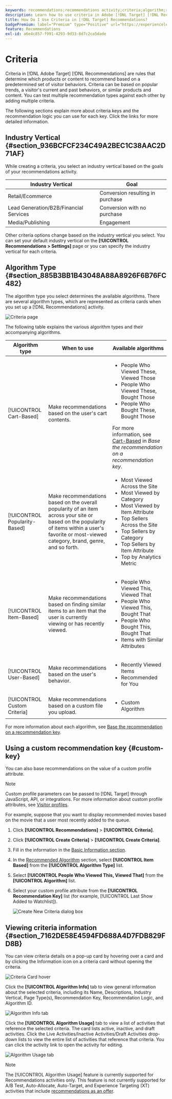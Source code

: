 ```yaml
---
keywords: recommendations;recommendations activity;criteria;algorithm;recommendation key;custom key;industry vertical;retail;eccommerce;lead generation;b2b;financial services;media;publishing
description: Learn how to use criteria in Adobe [!DNL Target] [!DNL Recommendations].
title: How Do I Use Criteria in [!DNL Target] Recommendations?
badgePremium: label="Premium" type="Positive" url="https://experienceleague.adobe.com/docs/target/using/introduction/intro.html?lang=en#premium newtab=true" tooltip="See what's included in Target Premium."
feature: Recommendations
exl-id: a6e4c857-f991-4293-9d33-8d7c2ca5dade
---
```

# Criteria

Criteria in [!DNL Adobe Target] [!DNL Recommendations] are rules that determine which products or content to recommend based on a predetermined set of visitor behaviors. Criteria can be based on popular trends, a visitor's current and past behaviors, or similar products and content. You can test multiple recommendation types against each other by adding multiple criteria.

The following sections explain more about criteria keys and the recommendation logic you can use for each key. Click the links for more detailed information.

## Industry Vertical {#section_936BCFCF234C49A2BEC1C38AAC2D71AF}

While creating a criteria, you select an industry vertical based on the goals of your recommendations activity.

| Industry Vertical | Goal |
|--- |--- |
|Retail/Ecommerce|Conversion resulting in purchase|
|Lead Generation/B2B/Financial Services|Conversion with no purchase|
|Media/Publishing|Engagement|

Other criteria options change based on the industry vertical you select. You can set your default industry vertical on the **[!UICONTROL Recommendations > Settings]** page or you can specify the industry vertical for each criteria.

## Algorithm Type {#section_885B3BB1B43048A88A8926F6B76FC482}

The algorithm type you select determines the available algorithms. There are several algorithm types, which are represented as criteria cards when you set up a [!DNL Recommendations] activity.

![Criteria page](assets/criteria-page.png)

The following table explains the various algorithm types and their accompanying algorithms.

|Algorithm type|When to use|Available algorithms|
| --- | --- | --- |
|[!UICONTROL Cart-Based]|Make recommendations based on the user's cart contents.|<ul><li>People Who Viewed These, Viewed Those</li><li>People Who Viewed These, Bought Those</li><li>People Who Bought These, Bought Those</li></ul>For more information, see [Cart-Based](/help/main/c-recommendations/c-algorithms/base-the-recommendation-on-a-recommendation-key.md#cart-based) in *Base the recommendation on a recommendation key*.|
|[!UICONTROL Popularity-Based]|Make recommendations based on the overall popularity of an item across your site or based on the popularity of items within a user's favorite or most-viewed category, brand, genre, and so forth.|<ul><li>Most Viewed Across the Site</li><li>Most Viewed by Category</li><li>Most Viewed by Item Attribute</li><li>Top Sellers Across the Site</li><li>Top Sellers by Category</li><li>Top Sellers by Item Attribute</li><li>Top by Analytics Metric</li></ul>|
|[!UICONTROL Item-Based]|Make recommendations based on finding similar items to an item that the user is currently viewing or has recently viewed.|<ul><li>People Who Viewed This, Viewed That</li><li>People Who Viewed This, Bought That</li><li>People Who Bought This, Bought That</li><li>Items with Similar Attributes</li></ul>|
|[!UICONTROL User-Based]|Make recommendations based on the user's behavior.|<ul><li>Recently Viewed Items</li><li>Recommended for You</li></ul>|
|[!UICONTROL Custom Criteria]|Make recommendations based on a custom file you upload.|<ul><li>Custom Algorithm</li></ul>|

For more information about each algorithm, see [Base the recommendation on a recommendation key](/help/main/c-recommendations/c-algorithms/base-the-recommendation-on-a-recommendation-key.md).

## Using a custom recommendation key {#custom-key}

You can also base recommendations on the value of a custom profile attribute.

>[!NOTE]
>
>Custom profile parameters can be passed to [!DNL Target] through JavaScript, API, or integrations. For more information about custom profile attributes, see [Visitor profiles](/help/main/c-target/c-visitor-profile/visitor-profile.md).

For example, suppose that you want to display recommended movies based on the movie that a user most recently added to the queue.

1. Click **[!UICONTROL Recommendations]** > **[!UICONTROL Criteria]**.

1. Click **[!UICONTROL Create Criteria]** > **[!UICONTROL Create Criteria]**.

1. Fill in the information in the [Basic Information section](/help/main/c-recommendations/c-algorithms/create-new-algorithm.md#info).

1. In the [Recommended Algorithm](/help/main/c-recommendations/c-algorithms/create-new-algorithm.md#rec-algo) section, select **[!UICONTROL Item Based]** from the **[!UICONTROL Algorithm Type]** list.

1. Select **[!UICONTROL People Who Viewed This, Viewed That]** from the **[!UICONTROL Algorithm]** list.

1. Select your custom profile attribute from the **[!UICONTROL Recommendation Key]** list (for example, [!UICONTROL Last Show Added to Watchlist]).

   ![Create New Criteria dialog box](assets/custom-key1.png)

## Viewing criteria information {#section_7162DE58E4594FD688A4D7FDB829FD8B}

You can view criteria details on a pop-up card by hovering over a card and by clicking the Information icon on a criteria card without opening the criteria.

![Criteria Card hover](/help/main/c-recommendations/c-algorithms/assets/criteria_hover.png)

Click the **[!UICONTROL Algorithm Info]** tab to view general information about the selected criteria, including its Name, Descriptions, Industry Vertical, Page Type(s), Recommendation Key, Recommendation Logic, and Algorithm ID.

![Algorithm Info tab](/help/main/c-recommendations/c-algorithms/assets/criteria_info.png)

Click the **[!UICONTROL Algorithm Usage]** tab to view a list of activities that reference the selected criteria. The card lists active, inactive, and draft activities. Click the Live Activities/Inactive Activities/Draft Activities drop-down lists to view the entire list of activities that reference that criteria. You can click the activity link to open the activity for editing.

![Algorithm Usage tab](/help/main/c-recommendations/c-algorithms/assets/criteria_usage.png)

>[!NOTE]
>
>The [!UICONTROL Algorithm Usage] feature is currently supported for Recommendations activities only. This feature is not currently supported for A/B Test, Auto-Allocate, Auto-Target, and Experience Targeting (XT) activities that include [recommendations as an offer](/help/main/c-recommendations/recommendations-as-an-offer.md).
